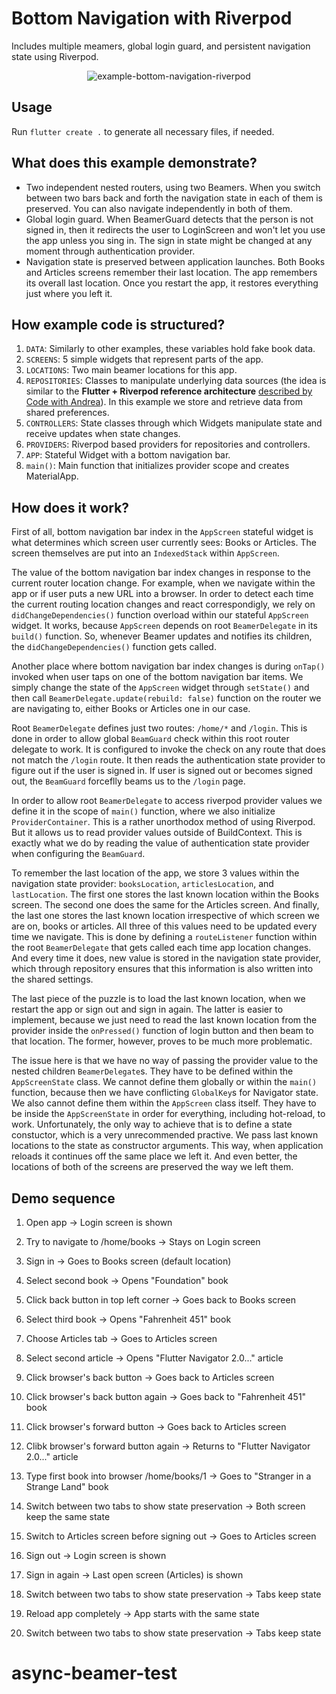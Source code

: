 # Bottom Navigation with Riverpod

Includes multiple meamers, global login guard, and persistent navigation
state using Riverpod.

<p align="center">
<img src="https://raw.githubusercontent.com/slovnicki/beamer/master/examples/bottom_navigation_riverpod/example-bottom-navigation-riverpod.gif" alt="example-bottom-navigation-riverpod">
</p>

## Usage

Run `flutter create .` to generate all necessary files, if needed.

## What does this example demonstrate?

* Two independent nested routers, using two Beamers. When you switch between
  two bars back and forth the navigation state in each of them is preserved.
  You can also navigate independently in both of them.
* Global login guard. When BeamerGuard detects that the person is not signed
  in, then it redirects the user to LoginScreen and won't let you use the app
  unless you sing in. The sign in state might be changed at any moment
  through authentication provider.
* Navigation state is preserved between application launches. Both Books and
  Articles screens remember their last location. The app remembers its
  overall last location. Once you restart the app, it restores everything
  just where you left it.

## How example code is structured?

1. `DATA`: Similarly to other examples, these variables hold fake book data.
1. `SCREENS`: 5 simple widgets that represent parts of the app.
1. `LOCATIONS`: Two main beamer locations for this app.
1. `REPOSITORIES`: Classes to manipulate underlying data sources (the idea
   is similar to the **Flutter + Riverpod reference architecture**
   [described by Code with Andrea](https://codewithandrea.com/articles/flutter-app-architecture-riverpod-introduction/)).
   In this example we store and retrieve data from shared preferences.
1. `CONTROLLERS`: State classes through which Widgets manipulate state and
   receive updates when state changes.
1. `PROVIDERS`: Riverpod based providers for repositories and controllers.
1. `APP`: Stateful Widget with a bottom navigation bar.
1. `main()`: Main function that initializes provider scope and creates
   MaterialApp.

## How does it work?

First of all, bottom navigation bar index in the `AppScreen` stateful widget
is what determines which screen user currently sees: Books or Articles.
The screen themselves are put into an `IndexedStack` within `AppScreen`.

The value of the bottom navigation bar index changes in response to the
current router location change. For example, when we navigate within the
app or if user puts a new URL into a browser. In order to detect each time
the current routing location changes and react correspondigly, we rely on
`didChangeDependencies()` function overload within our stateful `AppScreen`
widget. It works, because `AppScreen` depends on root `BeamerDelegate` in its
`build()` function. So, whenever Beamer updates and notifies its children,
the `didChangeDependencies()` function gets called.

Another place where bottom navigation bar index changes is during `onTap()`
invoked when user taps on one of the bottom navigation bar items. We simply
change the state of the `AppScreen` widget through `setState()` and then
call `BeamerDelegate.update(rebuild: false)` function on the router we
are navigating to, either Books or Articles one in our case.

Root `BeamerDelegate` defines just two routes: `/home/*` and `/login`. This
is done in order to allow global `BeamGuard` check within this root router
delegate to work. It is configured to invoke the check on any route that does
not match the `/login` route. It then reads the authentication state provider
to figure out if the user is signed in. If user is signed out or becomes
signed out, the `BeamGuard` forceflly beams us to the `/login` page.

In order to allow root `BeamerDelegate` to access riverpod provider values
we define it in the scope of `main()` function, where we also initialize
`ProviderContainer`. This is a rather unorthodox method of using Riverpod.
But it allows us to read provider values outside of BuildContext. This is
exactly what we do by reading the value of authentication state provider when
configuring the `BeamGuard`.

To remember the last location of the app, we store 3 values within the
navigation state provider: `booksLocation`, `articlesLocation`, and
`lastLocation`. The first one stores the last known location within the Books
screen. The second one does the same for the Articles screen. And finally,
the last one stores the last known location irrespective of which screen
we are on, books or articles. All three of this values need to be updated
every time we navigate. This is done by defining a `routeListener` function
within the root `BeamerDelegate` that gets called each time app location
changes. And every time it does, new value is stored in the navigation state
provider, which through repository ensures that this information is also
written into the shared settings.

The last piece of the puzzle is to load the last known location, when we
restart the app or sign out and sign in again. The latter is easier to
implement, because we just need to read the last known location from the
provider inside the `onPressed()` function of login button and then beam
to that location. The former, however, proves to be much more problematic.

The issue here is that we have no way of passing the provider value to the
nested children `BeamerDelegate`s. They have to be defined within the
`AppScreenState` class. We cannot define them globally or within the `main()`
function, because then we have conflicting `GlobalKey`s for Navigator state.
We also cannot define them within the `AppScreen` class itself. They have to
be inside the `AppScreenState` in order for everything, including hot-reload,
to work. Unfortunately, the only way to achieve that is to define a state
constuctor, which is a very unrecommended practive. We pass last known
locations to the state as constructor arguments. This way, when application
reloads it continues off the same place we left it. And even better, the
locations of both of the screens are preserved the way we left them.

## Demo sequence

1. Open app → Login screen is shown
1. Try to navigate to /home/books → Stays on Login screen
1. Sign in → Goes to Books screen (default location)

1. Select second book → Opens "Foundation" book
1. Click back button in top left corner → Goes back to Books screen
1. Select third book → Opens "Fahrenheit 451" book

1. Choose Articles tab → Goes to Articles screen
1. Select second article → Opens "Flutter Navigator 2.0..." article

1. Click browser's back button → Goes back to Articles screen
1. Click browser's back button again → Goes back to "Fahrenheit 451" book
1. Click browser's forward button → Goes back to Articles screen
1. Clibk browser's forward button again → Returns to "Flutter Navigator
   2.0..." article

1. Type first book into browser /home/books/1 → Goes to "Stranger in a
   Strange Land" book

1. Switch between two tabs to show state preservation → Both screen keep
   the same state
1. Switch to Articles screen before signing out → Goes to Articles screen

1. Sign out → Login screen is shown
1. Sign in again → Last open screen (Articles) is shown
1. Switch between two tabs to show state preservation → Tabs keep state

1. Reload app completely → App starts with the same state
1. Switch between two tabs to show state preservation → Tabs keep state
# async-beamer-test
